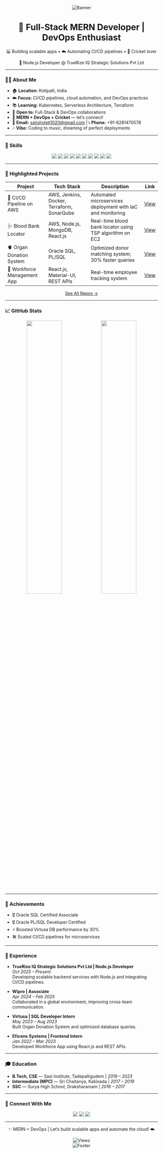 <div align="center">
  <img src="https://capsule-render.vercel.app/api?type=waving&color=gradient&height=220&section=header&text=Satish%20Kumar%20Oleti&fontSize=42&fontColor=ffffff" alt="Banner"/>
  <h1>🚀 Full-Stack MERN Developer | DevOps Enthusiast</h1>
  <p>💻 Building scalable apps • ☁️ Automating CI/CD pipelines • 🏏 Cricket lover</p>
  <p>💼 Node.js Developer @ TrueRize IQ Strategic Solutions Pvt Ltd</p>
</div>

---

### 👨‍💻 About Me
- 🏠 **Location:** Kotipalli, India  
- ☁️ **Focus:** CI/CD pipelines, cloud automation, and DevOps practices  
- 📚 **Learning:** Kubernetes, Serverless Architecture, Terraform  
- 🤝 **Open to:** Full-Stack & DevOps collaborations  
- 💬 **MERN + DevOps + Cricket** — let’s connect!  
- 📧 **Email:** satisholeti1020@gmail.com | 📞 **Phone:** +91-6281470578  
- 🎶 **Vibe:** Coding to music, dreaming of perfect deployments  

---

### 🧰 Skills
<div align="center">
  <img src="https://img.shields.io/badge/Node.js-339933?style=for-the-badge&logo=node.js&logoColor=white" />
  <img src="https://img.shields.io/badge/Express.js-000000?style=for-the-badge&logo=express&logoColor=white" />
  <img src="https://img.shields.io/badge/React-61DAFB?style=for-the-badge&logo=react&logoColor=black" />
  <img src="https://img.shields.io/badge/MongoDB-47A248?style=for-the-badge&logo=mongodb&logoColor=white" />
  <img src="https://img.shields.io/badge/Docker-2496ED?style=for-the-badge&logo=docker&logoColor=white" />
  <img src="https://img.shields.io/badge/Kubernetes-326CE5?style=for-the-badge&logo=kubernetes&logoColor=white" />
  <img src="https://img.shields.io/badge/Jenkins-D24939?style=for-the-badge&logo=jenkins&logoColor=white" />
  <img src="https://img.shields.io/badge/AWS-FF9900?style=for-the-badge&logo=amazon-aws&logoColor=black" />
  <img src="https://img.shields.io/badge/Terraform-844FBA?style=for-the-badge&logo=terraform&logoColor=white" />
  <img src="https://img.shields.io/badge/Python-3776AB?style=for-the-badge&logo=python&logoColor=white" />
</div>

---

### 🌟 Highlighted Projects
| Project | Tech Stack | Description | Link |
|--------|------------|------------|------|
| 🚀 CI/CD Pipeline on AWS | AWS, Jenkins, Docker, Terraform, SonarQube | Automated microservices deployment with IaC and monitoring | [View](#) |
| 🩺 Blood Bank Locator | AWS, Node.js, MongoDB, React.js | Real-time blood bank locator using TSP algorithm on EC2 | [View](#) |
| 🫀 Organ Donation System | Oracle SQL, PL/SQL | Optimized donor matching system; 30% faster queries | [View](#) |
| 👥 Workforce Management App | React.js, Material-UI, REST APIs | Real-time employee tracking system | [View](#) |

<p align="center"><a href="https://github.com/OletiSatishKumar?tab=repositories">See All Repos →</a></p>

---

### 📈 GitHub Stats
<div align="center">
  <img src="https://github-readme-stats.vercel.app/api?username=OletiSatishKumar&show_icons=true&theme=radical&hide_border=true" width="48%" />
  <img src="https://github-readme-stats.vercel.app/api/top-langs/?username=OletiSatishKumar&layout=compact&theme=radical&hide_border=true" width="48%" />
</div>

---

### 🏅 Achievements
- 🎖️ Oracle SQL Certified Associate  
- 🎖️ Oracle PL/SQL Developer Certified  
- ⚡ Boosted Virtusa DB performance by 30%  
- 🛠️ Scaled CI/CD pipelines for microservices  

---

### 💼 Experience
- **TrueRize IQ Strategic Solutions Pvt Ltd | Node.js Developer**  
  *Oct 2025 – Present*  
  Developing scalable backend services with Node.js and integrating CI/CD pipelines.

- **Wipro | Associate**  
  *Apr 2024 – Feb 2025*  
  Collaborated in a global environment, improving cross-team communication.

- **Virtusa | SQL Developer Intern**  
  *May 2023 – Aug 2023*  
  Built Organ Donation System and optimized database queries.  

- **Eficens Systems | Frontend Intern**  
  *Jan 2022 – Mar 2023*  
  Developed Workforce App using React.js and REST APIs.  

---

### 🎓 Education
- **B.Tech, CSE** — Sasi Institute, Tadepalligudem | *2019 – 2023*  
- **Intermediate (MPC)** — Sri Chaitanya, Kakinada | *2017 – 2019*  
- **SSC** — Surya High School, Draksharamam | *2016 – 2017*  

---

### 📲 Connect With Me
<div align="center">
  <a href="https://linkedin.com/in/your-linkedin"><img src="https://img.shields.io/badge/LinkedIn-0A66C2?style=for-the-badge&logo=linkedin&logoColor=white" /></a>
  <a href="https://github.com/OletiSatishKumar"><img src="https://img.shields.io/badge/GitHub-181717?style=for-the-badge&logo=github&logoColor=white" /></a>
  <a href="mailto:satisholeti1020@gmail.com"><img src="https://img.shields.io/badge/Email-D14836?style=for-the-badge&logo=gmail&logoColor=white" /></a>
</div>

---

<div align="center">
  <p>✨ MERN + DevOps | Let’s build scalable apps and automate the cloud! ☁️</p>
  <img src="https://komarev.com/ghpvc/?username=OletiSatishKumar&style=flat&color=FF9900" alt="Views" />
</div>

<div align="center">
  <img src="https://capsule-render.vercel.app/api?type=waving&color=gradient&height=100&section=footer" alt="Footer"/>
</div>
